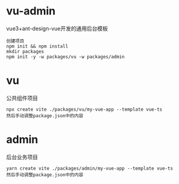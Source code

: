 # vu-admin
vue3+ant-design-vue开发的通用后台模板

```shell
创建项目
npm init && npm install
mkdir packages
npm init -y -w packages/vu -w packages/admin
```

# vu
公共组件项目
```shell
npx create vite ./packages/vu/my-vue-app --template vue-ts
然后手动调整package.json中的内容
```

# admin
后台业务项目
```shell
yarn create vite ./packages/admin/my-vue-app --template vue-ts
然后手动调整package.json中的内容
```